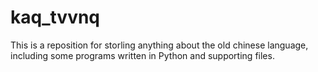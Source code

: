 # kaq_tvvnq
This is a reposition for storling anything about the old chinese language, including some programs written in Python and supporting files.

